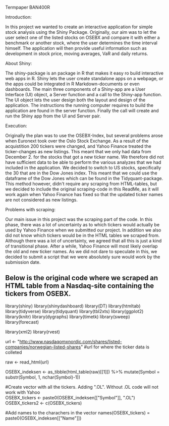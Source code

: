 Termpaper BAN400R


Introduction:

In this project we wanted to create an interactive application for simple stock analysis using the Shiny Package.
Originally, our aim was to let the user select one of the listed stocks on OSEBX and compare it with either a benchmark or another stock, 
where the user determines the time interval himself. The application will then provide useful information such as development in stock price, 
moving averages, VaR and daily returns. 


About Shiny:

The shiny-package is an package in R that makes it easy ro build interactive web apps in R. 
Shiny lets the user create standalone apps on a webpage, or the apps could be integrated in R Markdown-documents or even dashboards. 
The main three components of a Shiny-app are a User Interface (UI) object, a Server function and a call to the Shiny-app function. 
The UI object lets the user design both the layout and design of the application. 
The instructions the running computer requires to build the application are found in the server function. 
Finally the call will create and run the Shiny app from the UI and Server pair.


Execution: 

Originally the plan was to use the OSEBX-Index, but several problems arose when Euronext took over the Oslo Stock Exchange.
As a result of the acquistition 200 tickers were changed, and Yahoo Finance treated the ticker-changes as new listings. 
This meant that we only had data from December 2. for the stocks that got a new ticker name.
We therefore did not have sufficient data to be able to perform the various analyzes that we had included in the application.
We decided to switch to US stocks, specifically the 30 that are in the Dow Jones index. 
This meant that we could use the dataframe of the Dow Jones which can be found in the Tidyquant-package. 
This method however, didn't require any scraping from HTML-tables, but we decided to include the original scraping-code in this ReadMe, 
as it will work again when Yahoo Finance has fixed so that the updated ticker names are not considered as new listings.


Problems with scraping:

Our main issue in this project was the scraping part of the code.
In this phase, there was a lot of uncertainty as to which tickers would actually be used by Yahoo Finance when we submitted our project.
In addition we also did not know which tickers would be in the HTML tables we scraped from.
Although there was a lot of uncertainty, we agreed that all this is just a kind of transitional phase. After a while, Yahoo Finance will most likely overlap the old and new ticker names.
As we did not dare to speculate in this, we decided to submit a script that we were absolutely sure would work by the submission date.



Below is the original code where we scraped an HTML table from a Nasdaq-site containing the tickers from OSEBX. 
------------------------------------------------------------------------------------------------------------------------------------
library(shiny)
library(shinydashboard)
library(DT)
library(htmltab)
library(tidyverse)
library(tidyquant)
library(tbl2xts)
library(ggplot2)
library(knitr)
library(dygraphs)
library(timetk)
library(sweep)
library(forecast)

library(xml2)
library(rvest)

url <- "http://www.nasdaqomxnordic.com/shares/listed-companies/norwegian-listed-shares" #url for where the ticker data is colleted 

raw <- read_html(url)

OSEBX_indeksen <- as_tibble(html_table(raw)[[1]]) %>%
  mutate(Symbol = substr(Symbol, 1, nchar(Symbol)-1))

#Create vector with all the tickers. Adding ".OL". Without .OL code will not work with Yahoo  
OSEBX_tickers <- paste0(OSEBX_indeksen[["Symbol"]], ".OL") 
OSEBX_tickers2 <- c(OSEBX_tickers)

#Add names to the charachers in the vector
names(OSEBX_tickers) =  paste0(OSEBX_indeksen[["Name"]]) 

